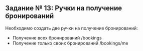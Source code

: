 ## Задание № 13: Ручки на получение бронирований
Необходимо создать две ручки на получение бронирований:

- Получение всех бронирований /bookings
- Получение только своих бронирований /bookings/me
